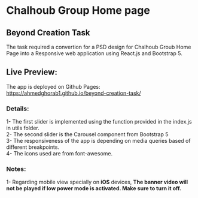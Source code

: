 # Chalhoub Group Home page 
## Beyond Creation Task 
The task required a convertion for a PSD design for Chalhoub Groub Home Page into a Responsive web application using React.js and Bootstrap 5.
## Live Preview: 
The app is deployed on Github Pages: https://ahmedghorab1.github.io/beyond-creation-task/ 
 

### Details: 
1- The first slider is implemented using the function provided in the index.js in utils folder. \
2- The second slider is the Carousel component from Bootstrap 5 \
3- The responsiveness of the app is depending on media queries based of different breakpoints. \
4- The icons used are from font-awesome. 
### Notes: 
1- Regarding mobile view specially on **iOS** devices, **The banner video will not be played if low power mode is activated. Make sure to turn it off.** 




